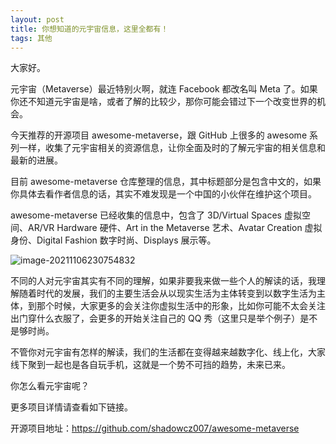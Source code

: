 ```yaml
---
layout: post
title: 你想知道的元宇宙信息，这里全都有！
tags: 其他
---
```


大家好。

元宇宙（Metaverse）最近特别火啊，就连 Facebook 都改名叫 Meta 了。如果你还不知道元宇宙是啥，或者了解的比较少，那你可能会错过下一个改变世界的机会。

今天推荐的开源项目 awesome-metaverse，跟 GitHub 上很多的 awesome 系列一样，收集了元宇宙相关的资源信息，让你全面及时的了解元宇宙的相关信息和最新的进展。

目前 awesome-metaverse 仓库整理的信息，其中标题部分是包含中文的，如果你具体去看作者信息的话，其实不难发现是一个中国的小伙伴在维护这个项目。

awesome-metaverse 已经收集的信息中，包含了 3D/Virtual Spaces 虚拟空间、AR/VR Hardware 硬件、Art in the Metaverse 艺术、Avatar Creation 虚拟身份、Digital Fashion 数字时尚、Displays 展示等。

![image-20211106230754832](https://7465-test-3c9b5e-1-1301419220.tcb.qcloud.la/mac/image-20211106230754832.png)

不同的人对元宇宙其实有不同的理解，如果非要我来做一些个人的解读的话，我理解随着时代的发展，我们的主要生活会从以现实生活为主体转变到以数字生活为主体，到那个时候，大家更多的会关注你虚拟生活中的形象，比如你可能不太会关注出门穿什么衣服了，会更多的开始关注自己的 QQ 秀（这里只是举个例子）是不是够时尚。

不管你对元宇宙有怎样的解读，我们的生活都在变得越来越数字化、线上化，大家线下聚到一起也是各自玩手机，这就是一个势不可挡的趋势，未来已来。

你怎么看元宇宙呢？

更多项目详情请查看如下链接。

开源项目地址：https://github.com/shadowcz007/awesome-metaverse
